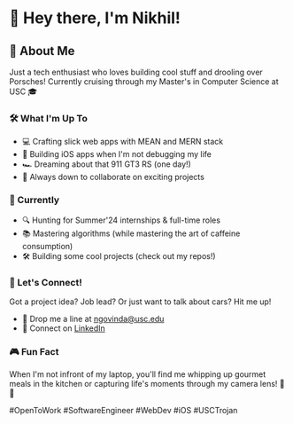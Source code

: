 # 👋 Hey there, I'm Nikhil!

## 🚀 About Me
Just a tech enthusiast who loves building cool stuff and drooling over Porsches! Currently cruising through my Master's in Computer Science at USC 🎓

### 🛠️ What I'm Up To
- 💻 Crafting slick web apps with MEAN and MERN stack
- 📱 Building iOS apps when I'm not debugging my life
- 🏎️ Dreaming about that 911 GT3 RS (one day!)
- 🌟 Always down to collaborate on exciting projects

### 🎯 Currently
- 🔍 Hunting for Summer'24 internships & full-time roles
- 📚 Mastering algorithms (while mastering the art of caffeine consumption)
- 🛠️ Building some cool projects (check out my repos!)

### 🤝 Let's Connect!
Got a project idea? Job lead? Or just want to talk about cars? Hit me up!
- 📧 Drop me a line at ngovinda@usc.edu
- 💼 Connect on [LinkedIn](https://www.linkedin.com/in/nikhil-govindaraju/)

### 🎮 Fun Fact
When I'm not infront of my laptop, you'll find me whipping up gourmet meals in the kitchen or capturing life's moments through my camera lens! 📸🍳

#OpenToWork #SoftwareEngineer #WebDev #iOS #USCTrojan
